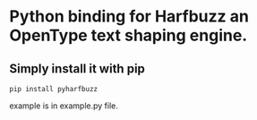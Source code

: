 # Python binding for Harfbuzz an OpenType text shaping engine.

## Simply install it with pip
```
pip install pyharfbuzz
```

example is in example.py file.
